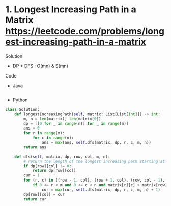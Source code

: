 # 1. Longest Increasing Path in a Matrix https://leetcode.com/problems/longest-increasing-path-in-a-matrix

Solution

- DP + DFS : O(mn) & S(mn)

Code

- Java

```java

```

- Python

```python
class Solution:
    def longestIncreasingPath(self, matrix: List[List[int]]) -> int:
        m, n = len(matrix), len(matrix[0])
        dp = [[0 for _ in range(n)] for _ in range(m)]
        ans = 0
        for r in range(m):
            for c in range(n):
                ans = max(ans, self.dfs(matrix, dp, r, c, m, n))
        return ans

    def dfs(self, matrix, dp, row, col, m, n):
        # return the length of the longest increasing path starting at (row, col)
        if dp[row][col] != 0:
            return dp[row][col]
        cur = 1
        for (r, c) in [(row - 1, col), (row + 1, col), (row, col - 1), (row, col + 1)]:
            if 0 <= r < m and 0 <= c < n and matrix[r][c] > matrix[row][col]:
                cur = max(cur, self.dfs(matrix, dp, r, c, m, n) + 1)
        dp[row][col] = cur
        return cur
```
